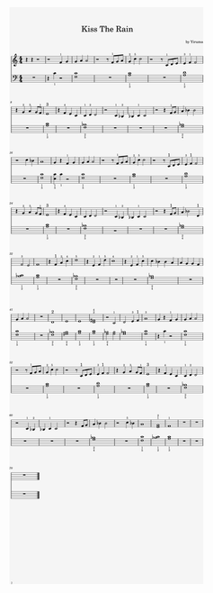 
[![](Yiruma-Kiss_the_rain.png)](https://github.com/Kraymer/repertoire/tree/main/Repertoire/Yiruma-Kiss_the_rain/Yiruma-Kiss_the_rain.png)
